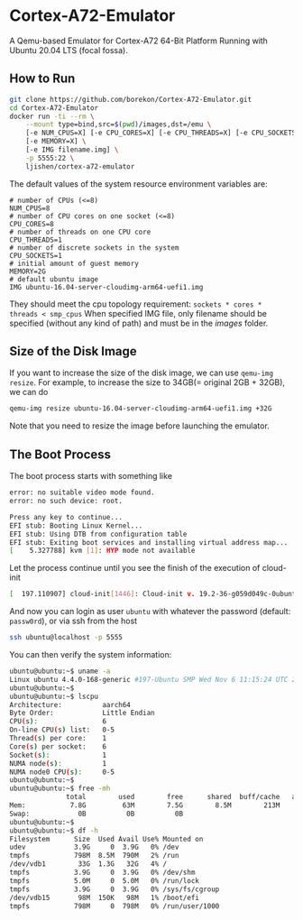 # Cortex-A72-Emulator
A Qemu-based Emulator for Cortex-A72 64-Bit Platform Running with Ubuntu 20.04 LTS (focal fossa).


## How to Run

```bash
git clone https://github.com/borekon/Cortex-A72-Emulator.git
cd Cortex-A72-Emulator
docker run -ti --rm \
    --mount type=bind,src=$(pwd)/images,dst=/emu \
    [-e NUM_CPUS=X] [-e CPU_CORES=X] [-e CPU_THREADS=X] [-e CPU_SOCKETS=X] \
    [-e MEMORY=X] \
    [-e IMG filename.img] \
    -p 5555:22 \
    ljishen/cortex-a72-emulator
```

The default values of the system resource environment variables are:

```
# number of CPUs (<=8)
NUM_CPUS=8
# number of CPU cores on one socket (<=8)
CPU_CORES=8
# number of threads on one CPU core
CPU_THREADS=1
# number of discrete sockets in the system
CPU_SOCKETS=1
# initial amount of guest memory
MEMORY=2G
# default ubuntu image
IMG ubuntu-16.04-server-cloudimg-arm64-uefi1.img
```
They should meet the cpu topology requirement: `sockets * cores * threads < smp_cpus`
When specified IMG file, only filename should be specified (without any kind of path) and must be in the _images_ folder.

## Size of the Disk Image

If you want to increase the size of the disk image, we can use `qemu-img resize`. For example, to increase the size to 34GB(= original 2GB + 32GB), we can do

```bash
qemu-img resize ubuntu-16.04-server-cloudimg-arm64-uefi1.img +32G
```

Note that you need to resize the image before launching the emulator.


## The Boot Process

The boot process starts with something like

```bash
error: no suitable video mode found.
error: no such device: root.

Press any key to continue...
EFI stub: Booting Linux Kernel...
EFI stub: Using DTB from configuration table
EFI stub: Exiting boot services and installing virtual address map...
[    5.327788] kvm [1]: HYP mode not available
```

Let the process continue until you see the finish of the execution of cloud-init
```bash
[  197.110907] cloud-init[1446]: Cloud-init v. 19.2-36-g059d049c-0ubuntu2~16.04.1 finished at Fri, 15 Nov 2019 05:14:37 +0000. Datasource DataSourceNoCloud [seed=/dev/vda][dsmode=net].  Up 196.72 seconds
```

And now you can login as user `ubuntu` with whatever the password (default: `passw0rd`), or via ssh from the host

```bash
ssh ubuntu@localhost -p 5555
```

You can then verify the system information:

```bash
ubuntu@ubuntu:~$ uname -a
Linux ubuntu 4.4.0-168-generic #197-Ubuntu SMP Wed Nov 6 11:15:24 UTC 2019 aarch64 aarch64 aarch64 GNU/Linux
ubuntu@ubuntu:~$
ubuntu@ubuntu:~$ lscpu
Architecture:          aarch64
Byte Order:            Little Endian
CPU(s):                6
On-line CPU(s) list:   0-5
Thread(s) per core:    1
Core(s) per socket:    6
Socket(s):             1
NUMA node(s):          1
NUMA node0 CPU(s):     0-5
ubuntu@ubuntu:~$
ubuntu@ubuntu:~$ free -mh
              total        used        free      shared  buff/cache   available
Mem:           7.8G         63M        7.5G        8.5M        213M        7.6G
Swap:            0B          0B          0B
ubuntu@ubuntu:~$
ubuntu@ubuntu:~$ df -h
Filesystem      Size  Used Avail Use% Mounted on
udev            3.9G     0  3.9G   0% /dev
tmpfs           798M  8.5M  790M   2% /run
/dev/vdb1        33G  1.3G   32G   4% /
tmpfs           3.9G     0  3.9G   0% /dev/shm
tmpfs           5.0M     0  5.0M   0% /run/lock
tmpfs           3.9G     0  3.9G   0% /sys/fs/cgroup
/dev/vdb15       98M  150K   98M   1% /boot/efi
tmpfs           798M     0  798M   0% /run/user/1000
```
